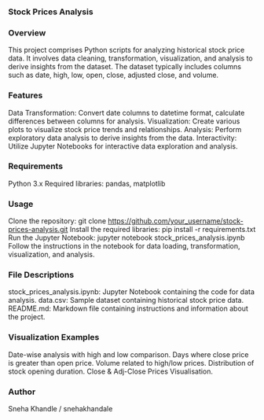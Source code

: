 ### Stock Prices Analysis

### Overview
This project comprises Python scripts for analyzing historical stock price data. It involves data cleaning, transformation, visualization, and analysis to derive insights from the dataset. The dataset typically includes columns such as date, high, low, open, close, adjusted close, and volume.

### Features
Data Transformation: Convert date columns to datetime format, calculate differences between columns for analysis.
Visualization: Create various plots to visualize stock price trends and relationships.
Analysis: Perform exploratory data analysis to derive insights from the data.
Interactivity: Utilize Jupyter Notebooks for interactive data exploration and analysis.

### Requirements
Python 3.x
Required libraries: pandas, matplotlib

### Usage
Clone the repository: git clone https://github.com/your_username/stock-prices-analysis.git
Install the required libraries: pip install -r requirements.txt
Run the Jupyter Notebook: jupyter notebook stock_prices_analysis.ipynb
Follow the instructions in the notebook for data loading, transformation, visualization, and analysis.

### File Descriptions
stock_prices_analysis.ipynb: Jupyter Notebook containing the code for data analysis.
data.csv: Sample dataset containing historical stock price data.
README.md: Markdown file containing instructions and information about the project.

### Visualization Examples
Date-wise analysis with high and low comparison.
Days where close price is greater than open price.
Volume related to high/low prices.
Distribution of stock opening duration.
Close & Adj-Close Prices Visualisation.

### Author
Sneha Khandle / snehakhandale
